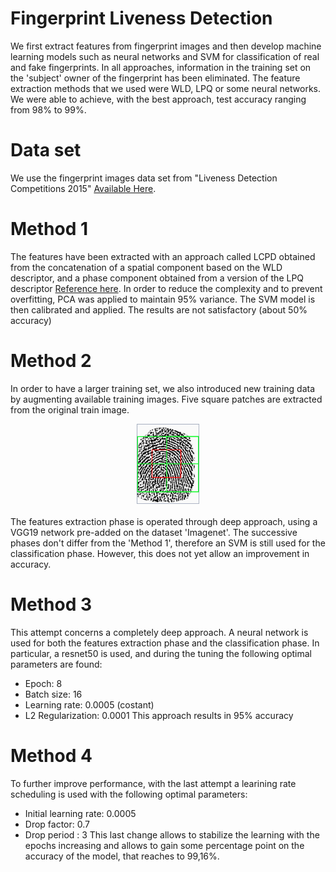 # Fingerprint Liveness Detection
We first extract features from fingerprint images and then develop machine learning models such as neural networks and SVM for classification of real and fake fingerprints. In all approaches, information in the training set on the 'subject' owner of the fingerprint has been eliminated. The feature extraction methods that we used were WLD, LPQ or some neural networks.
We were able to achieve, with the best approach, test accuracy ranging from 98% to 99%.

# Data set
We use the fingerprint images data set from "Liveness Detection Competitions 2015"  [Available Here](http://livdet.org/registration.php).

# Method 1
The features have been extracted with an approach called LCPD obtained from the concatenation of a spatial component based on the WLD descriptor, and a phase component obtained from a version of the LPQ descriptor [Reference here](https://www.researchgate.net/publication/265164108_Local_contrast_phase_descriptor_for_fingerprint_liveness_detection).
In order to reduce the complexity and to prevent overfitting, PCA was applied to maintain 95% variance. The SVM model is then calibrated and applied.
The results are not satisfactory (about 50% accuracy)

# Method 2
In order to have a larger training set, we also introduced new training data by augmenting available training images. Five square patches are extracted from the original train image.
<div align="center">
<img src="img/Immagine1.png" width="100px">
</div>
<br />
The features extraction phase is operated through deep approach, using a VGG19 network pre-added on the dataset 'Imagenet'. The successive phases don't differ from the 'Method 1', therefore an SVM is still used for the classification phase. However, this does not yet allow an improvement in accuracy.

# Method 3
This attempt concerns a completely deep approach. A neural network is used for both the features extraction phase and the classification phase. In particular, a resnet50 is used, and during the tuning the following optimal parameters are found:
- Epoch: 8
- Batch size: 16
- Learning rate: 0.0005 (costant)
- L2 Regularization: 0.0001
This approach results in 95% accuracy

# Method 4
To further improve performance, with the last attempt a learining rate scheduling is used with the following optimal parameters:
- Initial learning rate: 0.0005
- Drop factor: 0.7
- Drop period : 3
This last change allows to stabilize the learning with the epochs increasing and allows to gain some percentage point on the accuracy of the model, that reaches to 99,16%.
